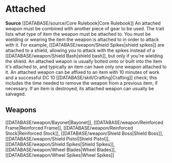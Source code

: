 ﻿---
id: '171'
name: Attached
rarity: Common
rus_type_level: null
source: '[[DATABASE/source/Core Rulebook|Core Rulebook]]'
trait:
- Attached
type: Trait

---
# Attached

**Source** [[DATABASE/source/Core Rulebook|Core Rulebook]] 
An attached weapon must be combined with another piece of gear to be used. The trait lists what type of item the weapon must be attached to. You must be wielding or wearing the item the weapon is attached to in order to attack with it. For example, [[DATABASE/weapon/Shield Spikes|shield spikes]] are attached to a shield, allowing you to attack with the spikes instead of a [[DATABASE/weapon/Shield Bash|shield bash]], but only if you're wielding the shield. An attached weapon is usually bolted onto or built into the item it's attached to, and typically an item can have only one weapon attached to it. An attached weapon can be affixed to an item with 10 minutes of work and a successful DC 10 [[DATABASE/skill/Crafting|Crafting]] check; this includes the time needed to remove the weapon from a previous item, if necessary. If an item is destroyed, its attached weapon can usually be salvaged.

## Weapons

[[DATABASE/weapon/Bayonet|Bayonet]], [[DATABASE/weapon/Reinforced Frame|Reinforced Frame]], [[DATABASE/weapon/Reinforced Stock|Reinforced Stock]], [[DATABASE/weapon/Shield Boss|Shield Boss]], [[DATABASE/weapon/Shield Pistol|Shield Pistol]], [[DATABASE/weapon/Shield Spikes|Shield Spikes]], [[DATABASE/weapon/Wheel Blades|Wheel Blades]], [[DATABASE/weapon/Wheel Spikes|Wheel Spikes]]